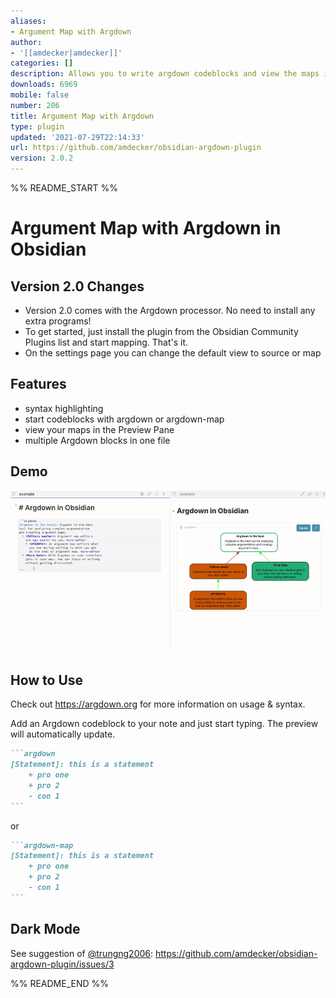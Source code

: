 ```yaml
---
aliases:
- Argument Map with Argdown
author:
- '[[amdecker|amdecker]]'
categories: []
description: Allows you to write argdown codeblocks and view the maps in Preview
downloads: 6969
mobile: false
number: 206
title: Argument Map with Argdown
type: plugin
updated: '2021-07-29T22:14:33'
url: https://github.com/amdecker/obsidian-argdown-plugin
version: 2.0.2
---
```


%% README_START %%

# Argument Map with Argdown in Obsidian

## Version 2.0 Changes
* Version 2.0 comes with the Argdown processor. No need to install any
extra programs!
* To get started, just install the plugin from the Obsidian Community Plugins list and start mapping. That's it.
* On the settings page you can change the default view to source or map


## Features
* syntax highlighting
* start codeblocks with argdown or argdown-map 
* view your maps in the Preview Pane
* multiple Argdown blocks in one file

## Demo
![demo](https://raw.githubusercontent.com/amdecker/obsidian-argdown-plugin/master/demo.gif)

## How to Use
Check out https://argdown.org for more information on usage & syntax.

Add an Argdown codeblock to your note and just start typing. The preview will automatically update.
````markdown
```argdown 
[Statement]: this is a statement
    + pro one
    + pro 2
    - con 1
```
````
or 
````markdown
```argdown-map
[Statement]: this is a statement
    + pro one
    + pro 2
    - con 1
```
````

## Dark Mode
See suggestion of [@trungng2006](https://github.com/trungng2006): https://github.com/amdecker/obsidian-argdown-plugin/issues/3


%% README_END %%